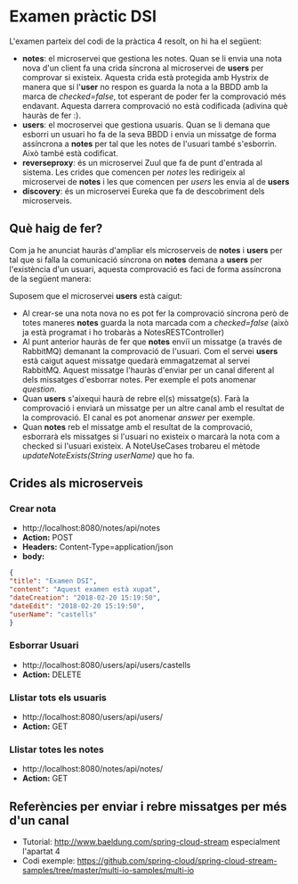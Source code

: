 # Examen pràctic DSI

L'examen parteix del codi de la pràctica 4 resolt, on hi ha el següent:
* **notes**: el microservei que gestiona les notes. Quan se li envia una nota nova d'un client fa una crida síncrona al microservei 
de **users** per comprovar si existeix. Aquesta crida està protegida amb Hystrix de manera que si l'**user** no respon es guarda la nota a la BBDD
amb la marca de *checked=false*, tot esperant de poder fer la comprovació més endavant. Aquesta darrera comprovació no està
codificada (adivina què hauràs de fer :).
* **users**: el mocroservei que gestiona usuaris. Quan se li demana que esborri un usuari ho fa de la seva BBDD i envia 
un missatge de forma assíncrona a **notes** per tal que les notes de l'usuari també s'esborrin. Això també està codificat.
* **reverseproxy**: és un microservei Zuul que fa de punt d'entrada al sistema. Les crides que comencen per *notes* les 
redirigeix al microservei de **notes** i les que comencen per *users* les envia al de **users**
* **discovery**: és un microservei Eureka que fa de descobriment dels microserveis.

## Què haig de fer?
Com ja he anunciat hauràs d'ampliar els microserveis de **notes** i **users** per tal que si falla la comunicació síncrona on 
**notes** demana a **users** per l'existència d'un usuari, aquesta comprovació es faci de forma assíncrona de la següent manera:

Suposem que el microservei **users** està caigut:
* Al crear-se una nota nova no es pot fer la comprovació síncrona però de totes maneres **notes** guarda la nota marcada
com a *checked=false* (això ja està programat i ho trobaràs a NotesRESTController)
* Al punt anterior hauràs de fer que **notes** enviï un missatge (a través de RabbitMQ) demanant la comprovació de l'usuari.
Com el servei **users** està caigut aquest missatge quedarà emmagatzemat al servei RabbitMQ. Aquest missatge l'hauràs d'enviar
per un canal diferent al dels missatges d'esborrar notes. Per exemple el pots anomenar *question*.
* Quan **users** s'aixequi haurà de rebre el(s) missatge(s). Farà la comprovació i enviarà un missatge per un altre canal amb el resultat
de la comprovació. El canal es pot anomenar *answer* per exemple.
* Quan **notes** reb el missatge amb el resultat de la comprovació, esborrarà els missatges si l'usuari no existeix o marcarà
la nota com a checked si l'usuari existeix. A NoteUseCases trobareu el mètode *updateNoteExists(String userName)* que ho fa.

## Crides als microserveis

### Crear nota
* http://localhost:8080/notes/api/notes
* **Action:** POST
* **Headers:** Content-Type=application/json
* **body:** 
```json
{
"title": "Examen DSI",
"content": "Aquest examen està xupat",
"dateCreation": "2018-02-20 15:19:50",
"dateEdit": "2018-02-20 15:19:50",
"userName": "castells"
}
```

### Esborrar Usuari
* http://localhost:8080/users/api/users/castells
* **Action:** DELETE

### Llistar tots els usuaris
* http://localhost:8080/users/api/users/
* **Action:** GET

### Llistar totes les notes
* http://localhost:8080/notes/api/notes/
* **Action:** GET

## Referències per enviar i rebre missatges per més d'un canal
* Tutorial: http://www.baeldung.com/spring-cloud-stream especialment l'apartat 4
* Codi exemple: https://github.com/spring-cloud/spring-cloud-stream-samples/tree/master/multi-io-samples/multi-io
